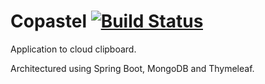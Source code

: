 # Copastel [![Build Status](https://travis-ci.org/lucasmorano/Copastel.svg?branch=master)](https://travis-ci.org/lucasmorano/Copastel)
Application to cloud clipboard.

Architectured using Spring Boot, MongoDB and Thymeleaf.
